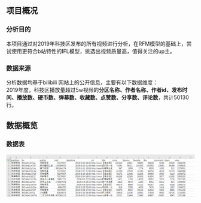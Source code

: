 ## 项目概况
### 分析目的
本项目通过对2019年科技区发布的所有视频进行分析，在RFM模型的基础上，尝试使用更符合b站特性的IFL模型，挑选出视频质量高，值得关注的up主。
### 数据来源
分析数据均基于bilibili 网站上的公开信息，主要有以下数据维度：  
2019年度，科技区播放量超过5w视频的**分区名称、作者名称、作者id、发布时间、播放数、硬币数、弹幕数、收藏数、点赞数、分享数、评论数**，共计50130行。

## 数据概览
### 数据表
![数据概况](https://github.com/faat17/bilibili-rfm/blob/master/image/%E6%95%B0%E6%8D%AE%E6%A6%82%E5%86%B5.png)
